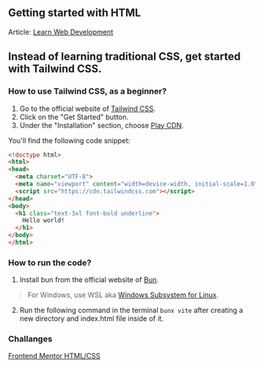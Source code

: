 ## Getting started with HTML

Article: [Learn Web Development](https://nrjdalal.com/blog/web-development)

## Instead of learning traditional CSS, get started with Tailwind CSS.

### How to use Tailwind CSS, as a beginner?

1. Go to the official website of [Tailwind CSS](https://tailwindcss.com).
2. Click on the "Get Started" button.
3. Under the "Installation" section, choose [Play CDN](https://tailwindcss.com/docs/installation/play-cdn).

You'll find the following code snippet:

```html
<!doctype html>
<html>
<head>
  <meta charset="UTF-8">
  <meta name="viewport" content="width=device-width, initial-scale=1.0">
  <script src="https://cdn.tailwindcss.com"></script>
</head>
<body>
  <h1 class="text-3xl font-bold underline">
    Hello world!
  </h1>
</body>
</html>
```

### How to run the code?

1. Install bun from the official website of [Bun](https://bun.sh).
> For Windows, use WSL aka [Windows Subsystem for Linux](https://learn.microsoft.com/en-us/windows/wsl/install).
2. Run the following command in the terminal `bunx vite` after creating a new directory and index.html file inside of it.

### Challanges

[Frontend Mentor HTML/CSS](https://www.frontendmentor.io/challenges?languages=CSS&type=free)
